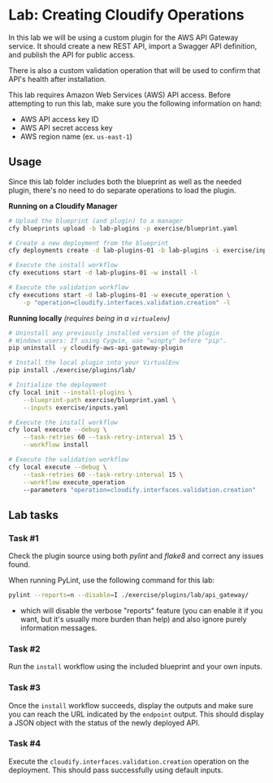 # Lab: Creating Cloudify Operations

In this lab we will be using a custom plugin for the AWS API Gateway service. It should
create a new REST API, import a Swagger API definition, and publish the API for public access.

There is also a custom validation operation that will be used to confirm that API's health after
installation.

This lab requires Amazon Web Services (AWS) API access. Before attempting to run this lab, make sure you the following information on hand:

* AWS API access key ID
* AWS API secret access key
* AWS region name (ex. `us-east-1`)

## Usage

Since this lab folder includes both the blueprint as well as the needed plugin, there's no need to do separate operations to load the plugin.

**Running on a Cloudify Manager**

```bash
# Upload the blueprint (and plugin) to a manager
cfy blueprints upload -b lab-plugins -p exercise/blueprint.yaml

# Create a new deployment from the blueprint
cfy deployments create -d lab-plugins-01 -b lab-plugins -i exercise/inputs.yaml

# Execute the install workflow
cfy executions start -d lab-plugins-01 -w install -l

# Execute the validation workflow
cfy executions start -d lab-plugins-01 -w execute_operation \
    -p "operation=cloudify.interfaces.validation.creation" -l
```

**Running locally** _(requires being in a `virtualenv`)_

```bash
# Uninstall any previously installed version of the plugin
# Windows users: If using Cygwin, use "winpty" before "pip".
pip uninstall -y cloudify-aws-api-gateway-plugin

# Install the local plugin into your VirtualEnv
pip install ./exercise/plugins/lab/

# Initialize the deployment
cfy local init --install-plugins \
	--blueprint-path exercise/blueprint.yaml \
    --inputs exercise/inputs.yaml

# Execute the install workflow
cfy local execute --debug \
    --task-retries 60 --task-retry-interval 15 \
    --workflow install

# Execute the validation workflow
cfy local execute --debug \
    --task-retries 60 --task-retry-interval 15 \
    --workflow execute_operation
    --parameters "operation=cloudify.interfaces.validation.creation"
```

## Lab tasks

### Task \#1

Check the plugin source using both *pylint* and *flake8* and correct any issues found.

When running PyLint, use the following command for this lab:

```bash
pylint --reports=n --disable=I ./exercise/plugins/lab/api_gateway/
```

- which will disable the verbose "reports" feature (you can enable it if you want, but it's usually more burden than
help) and also ignore purely information messages.

### Task \#2

Run the `install` workflow using the included blueprint and your own inputs.

### Task \#3

Once the `install` workflow succeeds, display the outputs and make sure you can reach the
URL indicated by the `endpoint` output. This should display a JSON object with the status
of the newly deployed API.

### Task \#4

Execute the `cloudify.interfaces.validation.creation` operation on the deployment. This should
pass successfully using default inputs.